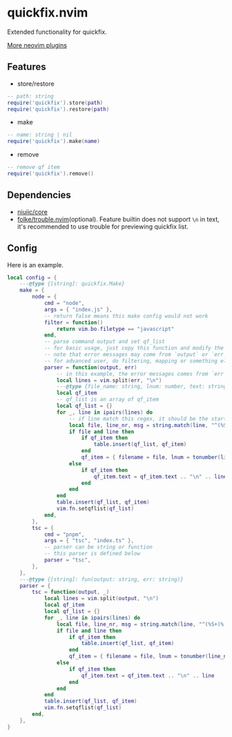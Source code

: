 # quickfix.nvim

Extended functionality for quickfix.

[More neovim plugins](https://github.com/niuiic/awesome-neovim-plugins)

## Features

- store/restore

```lua
-- path: string
require('quickfix').store(path)
require('quickfix').restore(path)
```

- make

```lua
-- name: string | nil
require('quickfix').make(name)
```

- remove

```lua
-- remove qf item
require('quickfix').remove()
```

## Dependencies

- [niuiic/core](https://github.com/niuiic/core.nvim)
- [folke/trouble.nvim](https://github.com/folke/trouble.nvim)(optional). Feature builtin does not support `\n` in text, it's recommended to use trouble for previewing quickfix list.

## Config

Here is an example.

```lua
local config = {
	---@type {[string]: quickfix.Make}
	make = {
		node = {
			cmd = "node",
			args = { "index.js" },
			-- return false means this make config would not work
			filter = function()
				return vim.bo.filetype == "javascript"
			end,
			-- parse command output and set qf_list
			-- for basic usage, just copy this function and modify the regex
			-- note that error messages may come from `output` or `err`
			-- for advanced user, do filtering, mapping or something else as you like.
			parser = function(output, err)
				-- in this example, the error messages comes from `err`(stderr)
				local lines = vim.split(err, "\n")
				---@type {file_name: string, lnum: number, text: string}
				local qf_item
				-- qf_list is an array of qf_item
				local qf_list = {}
				for _, line in ipairs(lines) do
					-- if line match this regex, it should be the start of a new qf_item, or it should be extra info for the previous qf_item
					local file, line_nr, msg = string.match(line, "^(%S+):(%d+):?(.*)")
					if file and line then
						if qf_item then
							table.insert(qf_list, qf_item)
						end
						qf_item = { filename = file, lnum = tonumber(line_nr), text = msg }
					else
						if qf_item then
							qf_item.text = qf_item.text .. "\n" .. line
						end
					end
				end
				table.insert(qf_list, qf_item)
				vim.fn.setqflist(qf_list)
			end,
		},
		tsc = {
			cmd = "pnpm",
			args = { "tsc", "index.ts" },
			-- parser can be string or function
			-- this parser is defined below
			parser = "tsc",
		},
	},
	---@type {[string]: fun(output: string, err: string)}
	parser = {
		tsc = function(output, _)
			local lines = vim.split(output, "\n")
			local qf_item
			local qf_list = {}
			for _, line in ipairs(lines) do
				local file, line_nr, msg = string.match(line, "^(%S+)%((%d+),%d+%):(.*)")
				if file and line then
					if qf_item then
						table.insert(qf_list, qf_item)
					end
					qf_item = { filename = file, lnum = tonumber(line_nr), text = msg }
				else
					if qf_item then
						qf_item.text = qf_item.text .. "\n" .. line
					end
				end
			end
			table.insert(qf_list, qf_item)
			vim.fn.setqflist(qf_list)
		end,
	},
}
```
